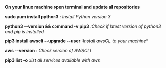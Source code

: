 **On your linux machine open terminal and update all repositories**

**sudo yum install python3** *: Install Python version 3*

**python3 --version && command -v pip3** *:Check if latest version of python3 and pip is installed*

**pip3 install awscli --upgrade --user** *:Install awsCLI to your machine**

**aws --version** *: Check version of AWSCLI*

**pip3 list -o** *:list all services available with aws*

